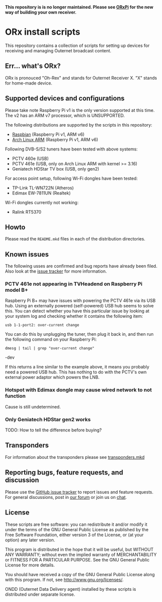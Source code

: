 **This repository is is no longer maintained. Please see
[ORxPi](https://github.com/Outernet-Project/orx-rpi) for the new way of
building your own receiver.**

# ORx install scripts

This repository contains a collection of scripts for setting up devices for
receiving and managing Outernet broadcast content.

## Err... what's ORx?

ORx is pronouced "Oh-Rex" and stands for Outernet Receiver X. "X" stands for
home-made device.

## Supported devices and configurations

Please take note Raspberry Pi v1 is the only version supported at this time.
The v2 has an ARM v7 processor, which is UNSUPPORTED.

The following distributions are supported by the scripts in this repository:

- [Raspbian](raspbian) (Raspberry Pi v1, ARM v6)
- [Arch Linux ARM](archarm) (Raspberry Pi v1, ARM v6)

Following DVB-S/S2 tuners have been tested with above systems:

- PCTV 460e (USB)
- PCTV 461e (USB, only on Arch Linux ARM with kernel >= 3.16)
- Geniatech HDStar TV box (USB, only gen2)

For access point setup, following Wi-Fi dongles have been tested:

- TP-Link TL-WN722N (Atheros)
- Edimax EW-7811UN (Realtek)

Wi-Fi dongles currently not working:

- Ralink RT5370

## Howto

Please read the `README.mkd` files in each of the distribution directories.

## Known issues

The following usses are confirmed and bug reports have already been filed. Also
look at the [issue tracker](https://github.com/Outernet-Project/orx-install/issues) for more
information.

### PCTV 461e not appearing in TVHeadend on Raspberry Pi model B+

Raspberry Pi B+ may have issues with powering the PCTV 461e via its USB hub.
Using an externally powered (self-powered) USB hub seems to solve this. You can
detect whether you have this particular issue by looking at your system log and
checking whether it contains the following item:

    usb 1-1-port2: over-current change

You can do this by unplugging the tuner, then plug it back in, and then run the
following command on your Raspberry Pi:

    dmesg | tail | grep "over-current change"
-dev

If this returns a line similar to the example above, it means you probably need
a powered USB hub. This has nothing to do with the PCTV's own external power
adaptor which powers the LNB. 

### Hotspot with Edimax dongle may cause wired network to not function

Cause is still undetermined.

### Only Geniatech HDStar gen2 works

TODO: How to tell the difference before buying?

## Transponders

For information about the transponders please see [transponders.mkd](./docs/transponders.mkd)

## Reporting bugs, feature requests, and discussion

Please use the [GitHub issue
tracker](https://github.com/Outernet-Project/orx-install/issues) to report
issues and feature requests. For general discussions, post in [our
forum](https://discuss.outernet.is/category/outernet-software) or join us on [chat](https://gitter.im/Outernet-Project/orx-install).

## License

These scripts are free software: you can redistribute it and/or modify it under
the terms of the GNU General Public License as published by the Free Software
Foundation, either version 3 of the License, or (at your option) any later
version.

This program is distributed in the hope that it will be useful, but WITHOUT ANY
WARRANTY; without even the implied warranty of MERCHANTABILITY or FITNESS FOR A
PARTICULAR PURPOSE.  See the GNU General Public License for more details.

You should have received a copy of the GNU General Public License along with
this program.  If not, see <http://www.gnu.org/licenses/>.

ONDD (Outernet Data Delivery agent) installed by these scripts is distributed 
under separate license.

